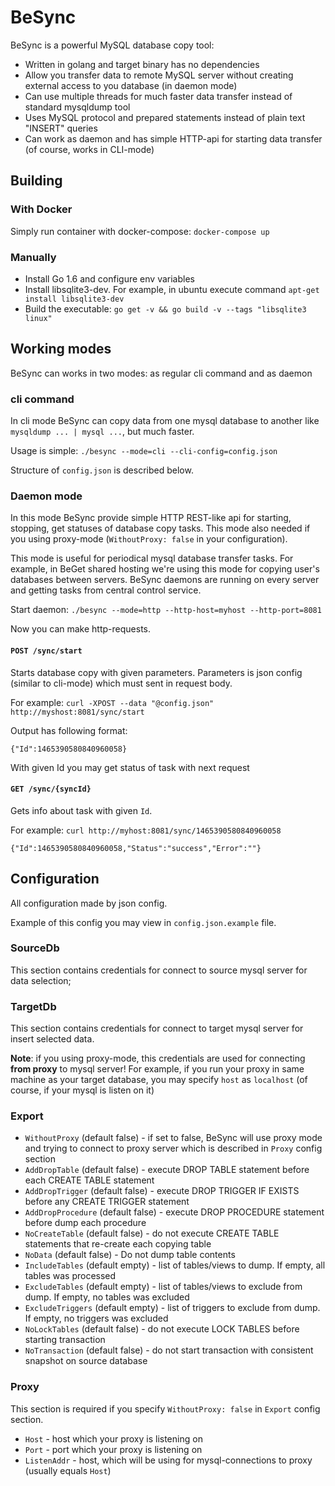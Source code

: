 # BeSync
BeSync is a powerful MySQL database copy tool:

- Written in golang and target binary has no dependencies
- Allow you transfer data to remote MySQL server without creating external access to you database (in daemon mode)
- Can use multiple threads for much faster data transfer instead of standard mysqldump tool
- Uses MySQL protocol and prepared statements instead of plain text "INSERT" queries
- Can work as daemon and has simple HTTP-api for starting data transfer (of course, works in CLI-mode)


## Building
### With Docker
Simply run container with docker-compose: `docker-compose up`

### Manually
- Install Go 1.6 and configure env variables
- Install libsqlite3-dev. For example, in ubuntu execute command `apt-get install libsqlite3-dev`
- Build the executable: `go get -v && go build -v --tags "libsqlite3 linux"`

## Working modes
BeSync can works in two modes: as regular cli command and as daemon

### cli command
In cli mode BeSync can copy data from one mysql database to another like `mysqldump ... | mysql ...`, but much faster.

Usage is simple:
`./besync --mode=cli --cli-config=config.json`

Structure of `config.json` is described below.

### Daemon mode
In this mode BeSync provide simple HTTP REST-like api for starting, stopping, get statuses of database copy tasks.
This mode also needed if you using proxy-mode (`WithoutProxy: false` in your configuration).

This mode is useful for periodical mysql database transfer tasks. For example, in BeGet shared hosting we're using this mode
for copying user's databases between servers. BeSync daemons are running on every server and getting tasks from central control service.

Start daemon:
`./besync --mode=http --http-host=myhost --http-port=8081`

Now you can make http-requests.

#### `POST /sync/start`
Starts database copy with given parameters.
Parameters is json config (similar to cli-mode) which must sent in request body.

For example: `curl -XPOST --data "@config.json" http://myshost:8081/sync/start`

Output has following format:
```
{"Id":1465390580840960058}
```

With given Id you may get status of task with next request

#### `GET /sync/{syncId}`
Gets info about task with given `Id`.

For example: `curl http://myhost:8081/sync/1465390580840960058`
```
{"Id":1465390580840960058,"Status":"success","Error":""}
```

## Configuration
All configuration made by json config.

Example of this config you may view in `config.json.example` file.

### SourceDb
This section contains credentials for connect to source mysql server for data selection;

### TargetDb
This section contains credentials for connect to target mysql server for insert selected data.

**Note**: if you using proxy-mode, this credentials are used for connecting **from proxy** to mysql server!
For example, if you run your proxy in same machine as your target database,
you may specify `host` as `localhost` (of course, if your mysql is listen on it)

### Export
- `WithoutProxy` (default false) - if set to false,
BeSync will use proxy mode and trying to connect to proxy server which is described in `Proxy` config section
- `AddDropTable` (default false) - execute DROP TABLE statement before each CREATE TABLE statement
- `AddDropTrigger` (default false) - execute DROP TRIGGER IF EXISTS before any CREATE TRIGGER statement
- `AddDropProcedure` (default false) - execute DROP PROCEDURE statement before dump each procedure
- `NoCreateTable` (default false) - do not execute CREATE TABLE statements that re-create each copying table
- `NoData` (default false) - Do not dump table contents
- `IncludeTables` (default empty) - list of tables/views to dump. If empty, all tables was processed
- `ExcludeTables` (default empty) - list of tables/views to exclude from dump. If empty, no tables was excluded
- `ExcludeTriggers` (default empty) - list of triggers to exclude from dump. If empty, no triggers was excluded
- `NoLockTables` (default false) - do not execute LOCK TABLES before starting transaction
- `NoTransaction` (default false) - do not start transaction with consistent snapshot on source database

### Proxy
This section is required if you specify `WithoutProxy: false` in `Export` config section.

- `Host` - host which your proxy is listening on
- `Port` - port which your proxy is listening on
- `ListenAddr` - host, which will be using for mysql-connections to proxy (usually equals `Host`)

